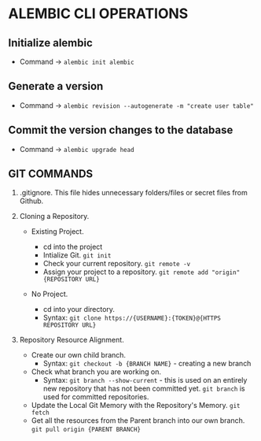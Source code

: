 # ALEMBIC CLI OPERATIONS

## Initialize alembic

- Command -> `alembic init alembic`

## Generate a version

- Command -> `alembic revision --autogenerate -m "create user table"`

## Commit the version changes to the database

- Command -> `alembic upgrade head`

## GIT COMMANDS

1. .gitignore. This file hides unnecessary folders/files or secret files from Github.

2. Cloning a Repository.

   - Existing Project.

     - cd into the project
     - Intialize Git. `git init`
     - Check your current repository. `git remote -v`
     - Assign your project to a repository. `git remote add "origin" {REPOSITORY URL}`

   - No Project.
     - cd into your directory.
     - Syntax: `git clone https://{USERNAME}:{TOKEN}@{HTTPS REPOSITORY URL}`

3. Repository Resource Alignment.

   - Create our own child branch.
     - Syntax: `git checkout -b {BRANCH NAME}` - creating a new branch
   - Check what branch you are working on.
     - Syntax: `git branch --show-current` - this is used on an entirely new repository that has not been committed yet. `git branch` is used for committed repositories.
   - Update the Local Git Memory with the Repository's Memory. `git fetch`
   - Get all the resources from the Parent branch into our own branch. `git pull origin {PARENT BRANCH}`
